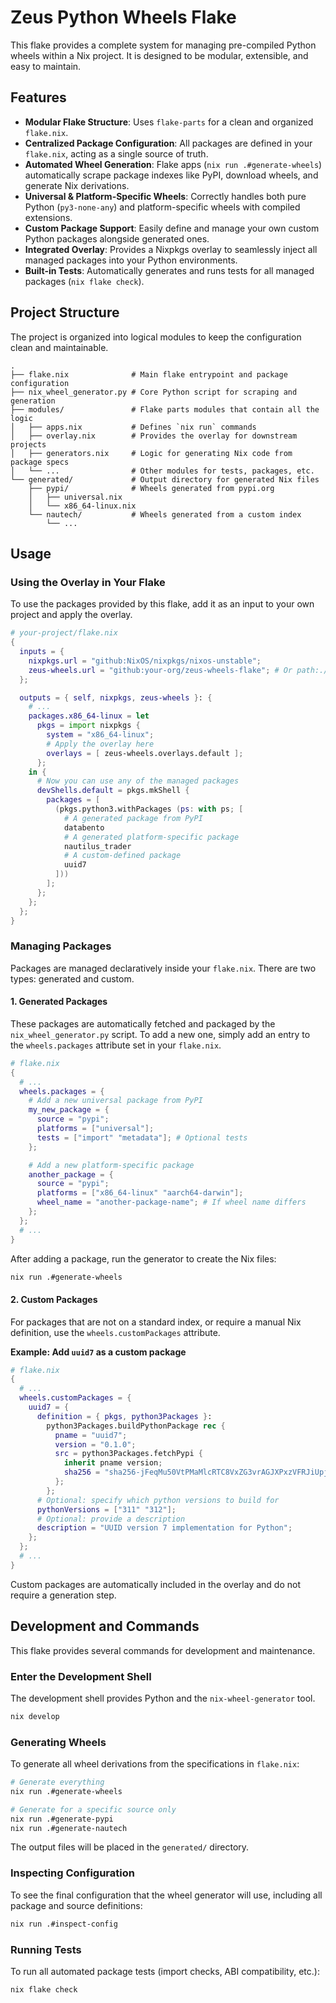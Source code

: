 # Zeus Python Wheels Flake

This flake provides a complete system for managing pre-compiled Python wheels within a Nix project. It is designed to be modular, extensible, and easy to maintain.

## Features

- **Modular Flake Structure**: Uses `flake-parts` for a clean and organized `flake.nix`.
- **Centralized Package Configuration**: All packages are defined in your `flake.nix`, acting as a single source of truth.
- **Automated Wheel Generation**: Flake apps (`nix run .#generate-wheels`) automatically scrape package indexes like PyPI, download wheels, and generate Nix derivations.
- **Universal & Platform-Specific Wheels**: Correctly handles both pure Python (`py3-none-any`) and platform-specific wheels with compiled extensions.
- **Custom Package Support**: Easily define and manage your own custom Python packages alongside generated ones.
- **Integrated Overlay**: Provides a Nixpkgs overlay to seamlessly inject all managed packages into your Python environments.
- **Built-in Tests**: Automatically generates and runs tests for all managed packages (`nix flake check`).

## Project Structure

The project is organized into logical modules to keep the configuration clean and maintainable.

```
.
├── flake.nix              # Main flake entrypoint and package configuration
├── nix_wheel_generator.py # Core Python script for scraping and generation
├── modules/               # Flake parts modules that contain all the logic
│   ├── apps.nix           # Defines `nix run` commands
│   ├── overlay.nix        # Provides the overlay for downstream projects
│   ├── generators.nix     # Logic for generating Nix code from package specs
│   └── ...                # Other modules for tests, packages, etc.
└── generated/             # Output directory for generated Nix files
    ├── pypi/              # Wheels generated from pypi.org
    │   ├── universal.nix
    │   └── x86_64-linux.nix
    └── nautech/           # Wheels generated from a custom index
        └── ...
```

## Usage

### Using the Overlay in Your Flake

To use the packages provided by this flake, add it as an input to your own project and apply the overlay.

```nix
# your-project/flake.nix
{
  inputs = {
    nixpkgs.url = "github:NixOS/nixpkgs/nixos-unstable";
    zeus-wheels.url = "github:your-org/zeus-wheels-flake"; # Or path:./path/to/this/flake
  };

  outputs = { self, nixpkgs, zeus-wheels }: {
    # ...
    packages.x86_64-linux = let
      pkgs = import nixpkgs {
        system = "x86_64-linux";
        # Apply the overlay here
        overlays = [ zeus-wheels.overlays.default ];
      };
    in {
      # Now you can use any of the managed packages
      devShells.default = pkgs.mkShell {
        packages = [
          (pkgs.python3.withPackages (ps: with ps; [
            # A generated package from PyPI
            databento
            # A generated platform-specific package
            nautilus_trader
            # A custom-defined package
            uuid7
          ]))
        ];
      };
    };
  };
}
```

### Managing Packages

Packages are managed declaratively inside your `flake.nix`. There are two types: generated and custom.

#### 1. Generated Packages

These packages are automatically fetched and packaged by the `nix_wheel_generator.py` script. To add a new one, simply add an entry to the `wheels.packages` attribute set in your `flake.nix`.

```nix
# flake.nix
{
  # ...
  wheels.packages = {
    # Add a new universal package from PyPI
    my_new_package = {
      source = "pypi";
      platforms = ["universal"];
      tests = ["import" "metadata"]; # Optional tests
    };

    # Add a new platform-specific package
    another_package = {
      source = "pypi";
      platforms = ["x86_64-linux" "aarch64-darwin"];
      wheel_name = "another-package-name"; # If wheel name differs
    };
  };
  # ...
}
```

After adding a package, run the generator to create the Nix files:

```bash
nix run .#generate-wheels
```

#### 2. Custom Packages

For packages that are not on a standard index, or require a manual Nix definition, use the `wheels.customPackages` attribute.

**Example: Add `uuid7` as a custom package**

```nix
# flake.nix
{
  # ...
  wheels.customPackages = {
    uuid7 = {
      definition = { pkgs, python3Packages }:
        python3Packages.buildPythonPackage rec {
          pname = "uuid7";
          version = "0.1.0";
          src = python3Packages.fetchPypi {
            inherit pname version;
            sha256 = "sha256-jFeqMu50VtPMaMlcRTC8VxZG3vrAGJXPxzVFRJiUpjw=";
          };
        };
      # Optional: specify which python versions to build for
      pythonVersions = ["311" "312"];
      # Optional: provide a description
      description = "UUID version 7 implementation for Python";
    };
  };
  # ...
}
```

Custom packages are automatically included in the overlay and do not require a generation step.

## Development and Commands

This flake provides several commands for development and maintenance.

### Enter the Development Shell

The development shell provides Python and the `nix-wheel-generator` tool.

```bash
nix develop
```

### Generating Wheels

To generate all wheel derivations from the specifications in `flake.nix`:

```bash
# Generate everything
nix run .#generate-wheels

# Generate for a specific source only
nix run .#generate-pypi
nix run .#generate-nautech
```

The output files will be placed in the `generated/` directory.

### Inspecting Configuration

To see the final configuration that the wheel generator will use, including all package and source definitions:

```bash
nix run .#inspect-config
```

### Running Tests

To run all automated package tests (import checks, ABI compatibility, etc.):

```bash
nix flake check
``` 